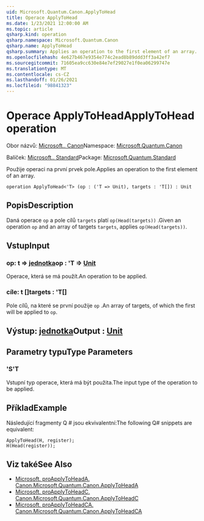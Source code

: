 ```yaml
---
uid: Microsoft.Quantum.Canon.ApplyToHead
title: Operace ApplyToHead
ms.date: 1/23/2021 12:00:00 AM
ms.topic: article
qsharp.kind: operation
qsharp.namespace: Microsoft.Quantum.Canon
qsharp.name: ApplyToHead
qsharp.summary: Applies an operation to the first element of an array.
ms.openlocfilehash: 4e627b467e9354e774c2ead8b89ddd3ff3a42ef7
ms.sourcegitcommit: 71605ea9cc630e84e7ef29027e1f0ea06299747e
ms.translationtype: MT
ms.contentlocale: cs-CZ
ms.lasthandoff: 01/26/2021
ms.locfileid: "98841323"
---
```

# <a name="applytohead-operation"></a><span data-ttu-id="d7652-102">Operace ApplyToHead</span><span class="sxs-lookup"><span data-stu-id="d7652-102">ApplyToHead operation</span></span>

<span data-ttu-id="d7652-103">Obor názvů: [Microsoft.. Canon](xref:Microsoft.Quantum.Canon)</span><span class="sxs-lookup"><span data-stu-id="d7652-103">Namespace: [Microsoft.Quantum.Canon](xref:Microsoft.Quantum.Canon)</span></span>

<span data-ttu-id="d7652-104">Balíček: [Microsoft.. Standard](https://nuget.org/packages/Microsoft.Quantum.Standard)</span><span class="sxs-lookup"><span data-stu-id="d7652-104">Package: [Microsoft.Quantum.Standard](https://nuget.org/packages/Microsoft.Quantum.Standard)</span></span>


<span data-ttu-id="d7652-105">Použije operaci na první prvek pole.</span><span class="sxs-lookup"><span data-stu-id="d7652-105">Applies an operation to the first element of an array.</span></span>

```qsharp
operation ApplyToHead<'T> (op : ('T => Unit), targets : 'T[]) : Unit
```


## <a name="description"></a><span data-ttu-id="d7652-106">Popis</span><span class="sxs-lookup"><span data-stu-id="d7652-106">Description</span></span>

<span data-ttu-id="d7652-107">Daná operace `op` a pole cílů `targets` platí `op(Head(targets))` .</span><span class="sxs-lookup"><span data-stu-id="d7652-107">Given an operation `op` and an array of targets `targets`, applies `op(Head(targets))`.</span></span>

## <a name="input"></a><span data-ttu-id="d7652-108">Vstup</span><span class="sxs-lookup"><span data-stu-id="d7652-108">Input</span></span>

### <a name="op--t--unit"></a><span data-ttu-id="d7652-109">op: t => [jednotka](xref:microsoft.quantum.lang-ref.unit)</span><span class="sxs-lookup"><span data-stu-id="d7652-109">op : 'T => [Unit](xref:microsoft.quantum.lang-ref.unit)</span></span> 

<span data-ttu-id="d7652-110">Operace, která se má použít.</span><span class="sxs-lookup"><span data-stu-id="d7652-110">An operation to be applied.</span></span>


### <a name="targets--t"></a><span data-ttu-id="d7652-111">cíle: t []</span><span class="sxs-lookup"><span data-stu-id="d7652-111">targets : 'T[]</span></span>

<span data-ttu-id="d7652-112">Pole cílů, na které se první použije `op` .</span><span class="sxs-lookup"><span data-stu-id="d7652-112">An array of targets, of which the first will be applied to `op`.</span></span>



## <a name="output--unit"></a><span data-ttu-id="d7652-113">Výstup: [jednotka](xref:microsoft.quantum.lang-ref.unit)</span><span class="sxs-lookup"><span data-stu-id="d7652-113">Output : [Unit](xref:microsoft.quantum.lang-ref.unit)</span></span>



## <a name="type-parameters"></a><span data-ttu-id="d7652-114">Parametry typu</span><span class="sxs-lookup"><span data-stu-id="d7652-114">Type Parameters</span></span>

### <a name="t"></a><span data-ttu-id="d7652-115">'S</span><span class="sxs-lookup"><span data-stu-id="d7652-115">'T</span></span>

<span data-ttu-id="d7652-116">Vstupní typ operace, která má být použita.</span><span class="sxs-lookup"><span data-stu-id="d7652-116">The input type of the operation to be applied.</span></span>

## <a name="example"></a><span data-ttu-id="d7652-117">Příklad</span><span class="sxs-lookup"><span data-stu-id="d7652-117">Example</span></span>

<span data-ttu-id="d7652-118">Následující fragmenty Q # jsou ekvivalentní:</span><span class="sxs-lookup"><span data-stu-id="d7652-118">The following Q# snippets are equivalent:</span></span>

```qsharp
ApplyToHead(H, register);
H(Head(register));
```

## <a name="see-also"></a><span data-ttu-id="d7652-119">Viz také</span><span class="sxs-lookup"><span data-stu-id="d7652-119">See Also</span></span>

- [<span data-ttu-id="d7652-120">Microsoft. proApplyToHeadA. Canon.</span><span class="sxs-lookup"><span data-stu-id="d7652-120">Microsoft.Quantum.Canon.ApplyToHeadA</span></span>](xref:Microsoft.Quantum.Canon.ApplyToHeadA)
- [<span data-ttu-id="d7652-121">Microsoft. proApplyToHeadC. Canon.</span><span class="sxs-lookup"><span data-stu-id="d7652-121">Microsoft.Quantum.Canon.ApplyToHeadC</span></span>](xref:Microsoft.Quantum.Canon.ApplyToHeadC)
- [<span data-ttu-id="d7652-122">Microsoft. proApplyToHeadCA. Canon.</span><span class="sxs-lookup"><span data-stu-id="d7652-122">Microsoft.Quantum.Canon.ApplyToHeadCA</span></span>](xref:Microsoft.Quantum.Canon.ApplyToHeadCA)